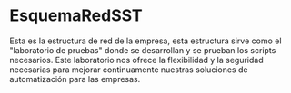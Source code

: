 # EsquemaRedSST
Esta es la estructura de red de la empresa, esta estructura sirve como el "laboratorio de
pruebas" donde se desarrollan y se prueban los scripts necesarios. Este laboratorio nos
ofrece la flexibilidad y la seguridad necesarias para mejorar continuamente nuestras
soluciones de automatización para las empresas.
